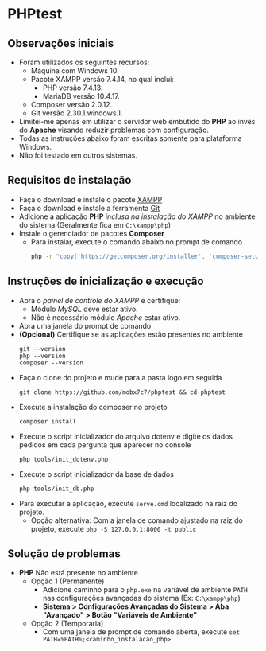 # PHPtest
## Observações iniciais
- Foram utilizados os seguintes recursos:
    - Máquina com Windows 10.
    - Pacote XAMPP versão 7.4.14, no qual inclui:
        - PHP versão 7.4.13.
        - MariaDB versão 10.4.17.
    - Composer versão 2.0.12.
    - Git versão 2.30.1.windows.1.
- Limitei-me apenas em utilizar o servidor web embutido do **PHP** ao invés do **Apache** visando reduzir problemas com configuração.
- Todas as instruções abaixo foram escritas somente para plataforma Windows.
- Não foi testado em outros sistemas.

## Requisitos de instalação
- Faça o download e instale o pacote [XAMPP](https://www.apachefriends.org/pt_br/download.html)
- Faça o download e instale a ferramenta [Git](https://git-scm.com/downloads)
- Adicione a aplicação **PHP** _inclusa na instalação do XAMPP_ no ambiente do sistema (Geralmente fica em `C:\xampp\php`)
- Instale o gerenciador de pacotes **Composer**
    - Para instalar, execute o comando abaixo no prompt de comando
        ```sh
        php -r "copy('https://getcomposer.org/installer', 'composer-setup.php');"
        ```

## Instruções de inicialização e execução
- Abra o _painel de controle do XAMPP_ e certifique:
    - Módulo _MySQL_ deve estar ativo.
    - Não é necessário módulo _Apache_ estar ativo.
- Abra uma janela do prompt de comando 
- **(Opcional)** Certifique se as aplicações estão presentes no ambiente
    ```
    git --version
    php --version
    composer --version
    ```
- Faça o clone do projeto e mude para a pasta logo em seguida
    ```
    git clone https://github.com/mobx7c7/phptest && cd phptest
    ```
- Execute a instalação do composer no projeto
    ```
    composer install
    ```
- Execute o script inicializador do arquivo dotenv e digite os dados pedidos em cada pergunta que aparecer no console
    ```
    php tools/init_dotenv.php
    ```
- Execute o script inicializador da base de dados
    ```
    php tools/init_db.php
    ```
- Para executar a aplicação, execute `serve.cmd` localizado na raiz do projeto.
    - Opção alternativa: Com a janela de comando ajustado na raiz do projeto, execute `php -S 127.0.0.1:8000 -t public`

## Solução de problemas
- **PHP** Não está presente no ambiente
    - Opção 1 (Permanente)
        - Adicione caminho para o `php.exe` na variável de ambiente `PATH` nas configurações avançadas do sistema (Ex: `C:\xampp\php`)
        - **Sistema > Configurações Avançadas do Sistema > Aba "Avançado" > Botão "Variáveis de Ambiente"**
    - Opção 2 (Temporária)
        - Com uma janela de prompt de comando aberta, execute `set PATH=%PATH%;<caminho_instalacao_php>`
